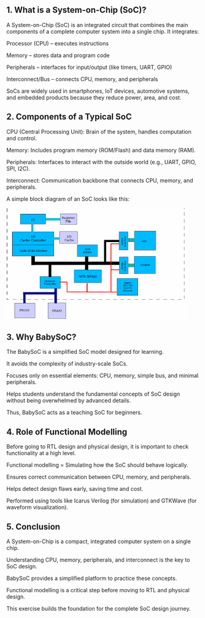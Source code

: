 ## 1. What is a System-on-Chip (SoC)?

A System-on-Chip (SoC) is an integrated circuit that combines the main components of a complete computer system into a single chip.
It integrates:

Processor (CPU) – executes instructions

Memory – stores data and program code

Peripherals – interfaces for input/output (like timers, UART, GPIO)

Interconnect/Bus – connects CPU, memory, and peripherals

SoCs are widely used in smartphones, IoT devices, automotive systems, and embedded products because they reduce power, area, and cost.

## 2. Components of a Typical SoC

CPU (Central Processing Unit): Brain of the system, handles computation and control.

Memory: Includes program memory (ROM/Flash) and data memory (RAM).

Peripherals: Interfaces to interact with the outside world (e.g., UART, GPIO, SPI, I2C).

Interconnect: Communication backbone that connects CPU, memory, and peripherals.

A simple block diagram of an SoC looks like this:

![SoC Block Diagram](Images/SoC-Block-Diagram.png)

## 3. Why BabySoC?

The BabySoC is a simplified SoC model designed for learning.

It avoids the complexity of industry-scale SoCs.

Focuses only on essential elements: CPU, memory, simple bus, and minimal peripherals.

Helps students understand the fundamental concepts of SoC design without being overwhelmed by advanced details.

Thus, BabySoC acts as a teaching SoC for beginners.

## 4. Role of Functional Modelling

Before going to RTL design and physical design, it is important to check functionality at a high level.

Functional modelling = Simulating how the SoC should behave logically.

Ensures correct communication between CPU, memory, and peripherals.

Helps detect design flaws early, saving time and cost.

Performed using tools like Icarus Verilog (for simulation) and GTKWave (for waveform visualization).

## 5. Conclusion

A System-on-Chip is a compact, integrated computer system on a single chip.

Understanding CPU, memory, peripherals, and interconnect is the key to SoC design.

BabySoC provides a simplified platform to practice these concepts.

Functional modelling is a critical step before moving to RTL and physical design.

This exercise builds the foundation for the complete SoC design journey.
